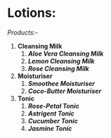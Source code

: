 # **Lotions:**



*Products:-*

1. **Cleansing Milk**
   1. ***Aloe Vera Cleansing Milk***
   2. ***Lemon Cleansing Milk***
   3. ***Rose Cleansing Milk***
2. **Moisturiser**
   1. ***Smoothee Moisturiser***
   2. ***Coco-Butter Moisturiser***
3. **Tonic**
   1. ***Rose-Petal Tonic***
   2. ***Astrigent Tonic***
   3. ***Cucumber Tonic***
   4. ***Jasmine Tonic***